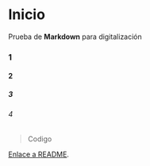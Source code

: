# Inicio

Prueba de **Markdown** para digitalización

### 1
#### 2
##### 3
###### 4

> Codigo


[Enlace a README](README.md).
